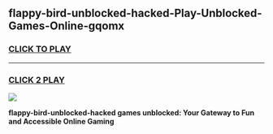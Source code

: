 
## flappy-bird-unblocked-hacked-Play-Unblocked-Games-Online-gqomx
<h3>
<a href="https://premium76.site?title=flappy-bird-unblocked-hacked&ref=25A">CLICK TO PLAY</a></h3>
<hr>

<h3>
<a href="https://premium76.site?title=flappy-bird-unblocked-hacked&ref=25A">CLICK 2 PLAY</a>
  
</h3>

<a href="https://premium76.site?title=flappy-bird-unblocked-hacked&ref=25A"><img src="https://clearcache.store/games.png"></a>


**flappy-bird-unblocked-hacked games unblocked: Your Gateway to Fun and Accessible Online Gaming**
